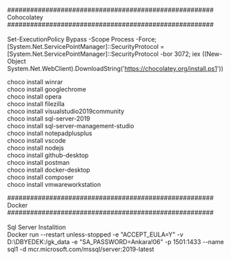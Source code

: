 
###################################################### Cohocolatey ######################################################
<br><br>
Set-ExecutionPolicy Bypass -Scope Process -Force; [System.Net.ServicePointManager]::SecurityProtocol = [System.Net.ServicePointManager]::SecurityProtocol -bor 3072; iex ((New-Object System.Net.WebClient).DownloadString('https://chocolatey.org/install.ps1'))

choco install winrar<br>
choco install googlechrome<br>
choco install opera<br>
choco install filezilla<br>
choco install visualstudio2019community<br>
choco install sql-server-2019<br>
choco install sql-server-management-studio<br>
choco install notepadplusplus<br>
choco install vscode<br>
choco install nodejs<br>
choco install github-desktop<br>
choco install postman<br>
choco install docker-desktop<br>
choco install composer<br>
choco install vmwareworkstation<br>


###################################################### Docker ######################################################<br><br>
Sql Server Instalition<br>
Docker run --restart unless-stopped  -e "ACCEPT_EULA=Y" -v D:\DBYEDEK:/gk_data -e "SA_PASSWORD=Ankara!06" -p 1501:1433 --name sql1 -d mcr.microsoft.com/mssql/server:2019-latest
